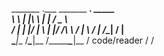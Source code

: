  _______  .___ _______        ____.  _____   
 \      \ |   |\      \      |    | /  _  \  
 /   |   \|   |/   |   \     |    |/  /_\  \ 
/    |    \   /    |    \/\__|    /    |    \
\____|__  /___\____|__  /\________\____|__  /
    code\/reader      \/                  \/ 
